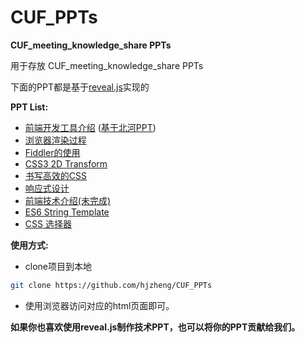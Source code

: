 CUF_PPTs
========

**CUF_meeting_knowledge_share PPTs**

用于存放 CUF_meeting_knowledge_share PPTs

下面的PPT都是基于[reveal.js][0]实现的

**PPT List:**

- [前端开发工具介绍][2] ([基于北河PPT][1])
- [浏览器渲染过程][3]
- [Fiddler的使用][4]
- [CSS3 2D Transform][5]
- [书写高效的CSS][6]
- [响应式设计][7] 
- [前端技术介绍(未完成)][8]
- [ES6 String Template][9]
- [CSS 选择器][10]

**使用方式:**

- clone项目到本地
```bash
git clone https://github.com/hjzheng/CUF_PPTs
```
- 使用浏览器访问对应的html页面即可。

**如果你也喜欢使用reveal.js制作技术PPT，也可以将你的PPT贡献给我们。**

[0]:https://github.com/hakimel/reveal.js
[1]:https://github.com/hjzheng/bh-share-repo
[2]:http://get-set.cn/CUF_PPTs/%23U524d%23U7aef%23U5f00%23U53d1%23U5de5%23U5177%23U4ecb%23U7ecd.html#/
[3]:http://get-set.cn/CUF_PPTs/%23U6d4f%23U89c8%23U5668%23U6e32%23U67d3%23U8fc7%23U7a0b.html#/
[4]:http://get-set.cn/CUF_PPTs/Fiddler%23U7684%23U4f7f%23U7528.html#/
[5]:http://get-set.cn/CUF_PPTs/CSS3-2D-Transform.html#/
[6]:http://get-set.cn/CUF_PPTs/%E4%B9%A6%E5%86%99%E9%AB%98%E6%95%88%E7%9A%84CSS.html#/
[7]:http://get-set.cn/CUF_PPTs/%E5%93%8D%E5%BA%94%E5%BC%8F%E8%AE%BE%E8%AE%A1.html#/
[8]:http://get-set.cn/CUF_PPTs/%E5%89%8D%E7%AB%AF%E6%8A%80%E6%9C%AF%E4%BB%8B%E7%BB%8D.html#/
[9]:http://get-set.cn/CUF_PPTs/ES6_Template_String.html#/
[10]:http://get-set.cn/CUF_PPTs/CSS_Selector.html